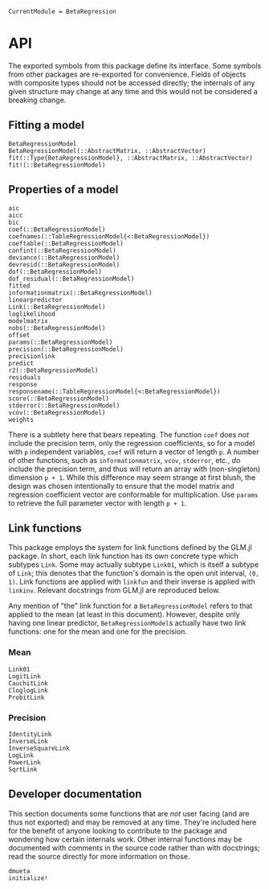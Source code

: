 ```@meta
CurrentModule = BetaRegression
```

# API

The exported symbols from this package define its interface.
Some symbols from other packages are re-exported for convenience.
Fields of objects with composite types should not be accessed directly; the internals
of any given structure may change at any time and this would not be considered a breaking
change.

## Fitting a model

```@docs
BetaRegressionModel
BetaRegressionModel(::AbstractMatrix, ::AbstractVector)
fit(::Type{BetaRegressionModel}, ::AbstractMatrix, ::AbstractVector)
fit!(::BetaRegressionModel)
```

## Properties of a model

```@docs
aic
aicc
bic
coef(::BetaRegressionModel)
coefnames(::TableRegressionModel{<:BetaRegressionModel})
coeftable(::BetaRegressionModel)
confint(::BetaRegressionModel)
deviance(::BetaRegressionModel)
devresid(::BetaRegressionModel)
dof(::BetaRegressionModel)
dof_residual(::BetaRegressionModel)
fitted
informationmatrix(::BetaRegressionModel)
linearpredictor
Link(::BetaRegressionModel)
loglikelihood
modelmatrix
nobs(::BetaRegressionModel)
offset
params(::BetaRegressionModel)
precision(::BetaRegressionModel)
precisionlink
predict
r2(::BetaRegressionModel)
residuals
response
responsename(::TableRegressionModel{<:BetaRegressionModel})
score(::BetaRegressionModel)
stderror(::BetaRegressionModel)
vcov(::BetaRegressionModel)
weights
```

There is a subtlety here that bears repeating.
The function `coef` does _not_ include the precision term, only the regression
coefficients, so for a model with ``p`` independent variables, `coef` will return a vector
of length ``p``.
A number of other functions, such as `informationmatrix`, `vcov`, `stderror`, etc., _do_
include the precision term, and thus will return an array with (non-singleton) dimension
``p + 1``.
While this difference may seem strange at first blush, the design was chosen intentionally
to ensure that the model matrix and regression coefficient vector are conformable for
multiplication.
Use `params` to retrieve the full parameter vector with length ``p + 1``.

## Link functions

This package employs the system for link functions defined by the GLM.jl package.
In short, each link function has its own concrete type which subtypes `Link`.
Some may actually subtype `Link01`, which is itself a subtype of `Link`; this denotes
that the function's domain is the open unit interval, ``(0, 1)``.
Link functions are applied with `linkfun` and their inverse is applied with `linkinv`.
Relevant docstrings from GLM.jl are reproduced below.

Any mention of "the" link function for a `BetaRegressionModel` refers to that applied to
the mean (at least in this document).
However, despite only having one linear predictor, `BetaRegressionModel`s actually have
two link functions: one for the mean and one for the precision.

### Mean

```@docs
Link01
LogitLink
CauchitLink
CloglogLink
ProbitLink
```

### Precision

```@docs
IdentityLink
InverseLink
InverseSquareLink
LogLink
PowerLink
SqrtLink
```

## Developer documentation

This section documents some functions that are _not_ user facing (and are thus not
exported) and may be removed at any time.
They're included here for the benefit of anyone looking to contribute to the package
and wondering how certain internals work.
Other internal functions may be documented with comments in the source code rather
than with docstrings; read the source directly for more information on those.

```@docs
dmueta
initialize!
```
